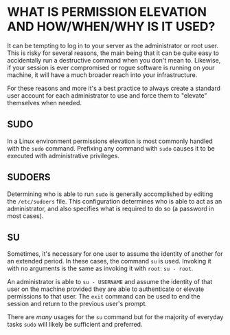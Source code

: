 # WHAT IS PERMISSION ELEVATION AND HOW/WHEN/WHY IS IT USED?

It can be tempting to log in to your server as the administrator or root user.
This is risky for several reasons, the main being that it can be quite easy to
accidentally run a destructive command when you don't mean to. Likewise, if
your session is ever compromised or rogue software is running on your machine,
it will have a much broader reach into your infrastructure.

For these reasons and more it's a best practice to always create a standard user
account for each administrator to use and force them to "elevate" themselves
when needed.

## SUDO

In a Linux environment permissions elevation is most commonly handled with the
`sudo` command. Prefixing any command with `sudo` causes it to be executed with
administrative privileges.

## SUDOERS

Determining who is able to run `sudo` is generally accomplished by editing the
`/etc/sudoers` file. This configuration determines who is able to act as an
administrator, and also specifies what is required to do so (a password in most
cases).

## SU

Sometimes, it's necessary for one user to assume the identity of another for
an extended period. In these cases, the command `su` is used. Invoking it with
no arguments is the same as invoking it with `root`: `su - root`.

An administrator is able to `su - USERNAME` and assume the identity of that user
on the machine provided they are able to authenticate or elevate permissions to
that user. The `exit` command can be used to end the session and return to the
previous user's prompt.

There are *many* usages for the `su` command but for the majority of everyday
tasks `sudo` will likely be sufficient and preferred.
